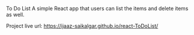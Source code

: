 To Do List
A simple React app that users can list the items and delete items as well.

Project live url:
https://ijaaz-saikalgar.github.io/react-ToDoList/
